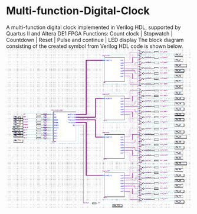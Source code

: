 # Multi-function-Digital-Clock
A multi-function digital clock implemented in Verilog HDL, supported by Quartus II and Altera DE1 FPGA
Functions: Count clock | Stopwatch | Countdown | Reset | Pulse and continue | LED display
The block diagram consisting of the created symbol from Verilog HDL code is shown below.
![Image](https://github.com/weiyi-li/Multi-function-Digital-Clock/blob/master/Hardware%20block%20diagram%20by%20created%20symbols.PNG)
